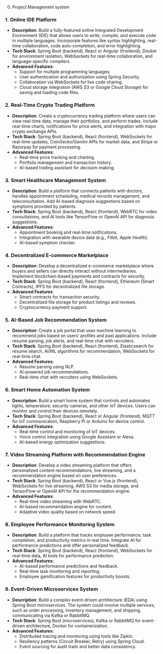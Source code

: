 0. Project Management system
### 1. **Online IDE Platform**

- **Description**: Build a fully-featured online Integrated Development Environment (IDE) that allows users to write, compile, and execute code in multiple languages. Incorporate features like syntax highlighting, real-time collaboration, code auto-completion, and error highlighting.
- **Tech Stack**: Spring Boot (backend), React or Angular (frontend), Docker for environment isolation, WebSockets for real-time collaboration, and language-specific compilers.
- **Advanced Features**:
    - Support for multiple programming languages.
    - User authentication and authorization using Spring Security.
    - Collaboration via WebSockets for live code sharing.
    - Cloud storage integration (AWS S3 or Google Cloud Storage) for saving and loading code files.

### 2. **Real-Time Crypto Trading Platform**

- **Description**: Create a cryptocurrency trading platform where users can view real-time data, manage their portfolios, and perform trades. Include real-time charts, notifications for price alerts, and integration with major crypto exchange APIs.
- **Tech Stack**: Spring Boot (backend), React (frontend), WebSockets for real-time updates, CoinGecko/Gemini APIs for market data, and Stripe or Razorpay for payment processing.
- **Advanced Features**:
    - Real-time price tracking and charting.
    - Portfolio management and transaction history.
    - AI-based trading assistant for decision-making.

### 3. **Smart Healthcare Management System**

- **Description**: Build a platform that connects patients with doctors, handles appointment scheduling, medical records management, and teleconsultation. Add AI-based diagnosis suggestions based on symptoms provided by patients.
- **Tech Stack**: Spring Boot (backend), React (frontend), WebRTC for video consultations, and AI tools like TensorFlow or OpenAI API for diagnosis suggestions.
- **Advanced Features**:
    - Appointment booking and real-time notifications.
    - Integration with wearable device data (e.g., Fitbit, Apple Health).
    - AI-based symptom checker.

### 4. **Decentralized E-commerce Marketplace**

- **Description**: Develop a decentralized e-commerce marketplace where buyers and sellers can directly interact without intermediaries. Implement blockchain-based payments and contracts for security.
- **Tech Stack**: Spring Boot (backend), React (frontend), Ethereum (Smart Contracts), IPFS for decentralized file storage.
- **Advanced Features**:
    - Smart contracts for transaction security.
    - Decentralized file storage for product listings and reviews.
    - Cryptocurrency payment support.

### 5. **AI-Based Job Recommendation System**

- **Description**: Create a job portal that uses machine learning to recommend jobs based on users' profiles and past applications. Include resume parsing, job alerts, and real-time chat with recruiters.
- **Tech Stack**: Spring Boot (backend), React (frontend), Elasticsearch for resume search, AI/ML algorithms for recommendation, WebSockets for real-time chat.
- **Advanced Features**:
    - Resume parsing using NLP.
    - AI-powered job recommendations.
    - Real-time chat with recruiters using WebSockets.

### 6. **Smart Home Automation System**

- **Description**: Build a smart home system that controls and automates lights, temperature, security cameras, and other IoT devices. Users can monitor and control their devices remotely.
- **Tech Stack**: Spring Boot (backend), React or Angular (frontend), MQTT for IoT communication, Raspberry Pi or Arduino for device control.
- **Advanced Features**:
    - Real-time control and monitoring of IoT devices.
    - Voice control integration using Google Assistant or Alexa.
    - AI-based energy optimization suggestions.

### 7. **Video Streaming Platform with Recommendation Engine**

- **Description**: Develop a video streaming platform that offers personalized content recommendations, live streaming, and a recommendation engine based on user preferences.
- **Tech Stack**: Spring Boot (backend), React or Vue.js (frontend), WebSockets for live streaming, AWS S3 for media storage, and TensorFlow or OpenAI API for the recommendation engine.
- **Advanced Features**:
    - Real-time video streaming with WebRTC.
    - AI-based recommendation engine for content.
    - Adaptive video quality based on network speed.

### 8. **Employee Performance Monitoring System**

- **Description**: Build a platform that tracks employee performance, task completion, and productivity metrics in real time. Integrate AI for performance predictions and offer personalized feedback.
- **Tech Stack**: Spring Boot (backend), React (frontend), WebSockets for real-time data, AI tools for performance prediction.
- **Advanced Features**:
    - AI-based performance predictions and feedback.
    - Real-time task monitoring and reporting.
    - Employee gamification features for productivity boosts.

### 9. **Event-Driven Microservices System**

- **Description**: Build a complex event-driven architecture (EDA) using Spring Boot microservices. The system could involve multiple services, such as order processing, inventory management, and shipping, communicating via Kafka or RabbitMQ.
- **Tech Stack**: Spring Boot (microservices), Kafka or RabbitMQ for event-driven architecture, Docker for containerization.
- **Advanced Features**:
    - Distributed tracing and monitoring using tools like Zipkin.
    - Resiliency patterns (Circuit Breaker, Retry) using Spring Cloud.
    - Event sourcing for audit trails and better data consistency.